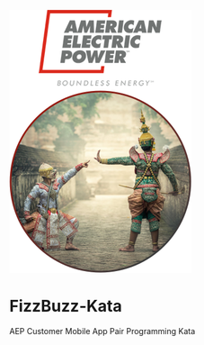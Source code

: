 ![Alt text](images/kata_logo.png?raw=true "Welcome to the AEP Customer Mobile App Dojo")

# FizzBuzz-Kata
AEP Customer Mobile App Pair Programming Kata
